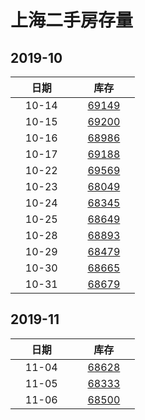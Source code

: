 # 上海二手房存量   
## 2019-10

| &nbsp;&nbsp;&nbsp;&nbsp;&nbsp;&nbsp;日期&nbsp;&nbsp;&nbsp;&nbsp;&nbsp;&nbsp; | &nbsp;&nbsp;&nbsp;&nbsp;&nbsp;&nbsp;库存&nbsp;&nbsp;&nbsp;&nbsp;&nbsp;&nbsp; |
| :-: | :-: |
| 10-14 | [69149](Shanghai_Stock.md) |
| 10-15 | [69200](Shanghai_Stock.md) |
| 10-16 | [68986](Shanghai_Stock.md) |
| 10-17 | [69188](Shanghai_Stock.md) |
| 10-22 | [69569](Shanghai_Stock.md) |
| 10-23 | [68049](Shanghai_Stock.md) |
| 10-24 | [68345](Shanghai_Stock.md) |
| 10-25 | [68649](Shanghai_Stock.md) |
| 10-28 | [68893](Shanghai_Stock.md) |
| 10-29 | [68479](Shanghai_Stock.md) |
| 10-30 | [68665](Shanghai_Stock.md) |
| 10-31 | [68679](Shanghai_Stock.md) |


## 2019-11

| &nbsp;&nbsp;&nbsp;&nbsp;&nbsp;&nbsp;日期&nbsp;&nbsp;&nbsp;&nbsp;&nbsp;&nbsp; | &nbsp;&nbsp;&nbsp;&nbsp;&nbsp;&nbsp;库存&nbsp;&nbsp;&nbsp;&nbsp;&nbsp;&nbsp; |
| :-: | :-: |
| 11-04 | [68628](Suzhou_Stock.md) |
| 11-05 | [68333](Suzhou_Stock.md) |
| 11-06 | [68500](Suzhou_Stock.md) |
